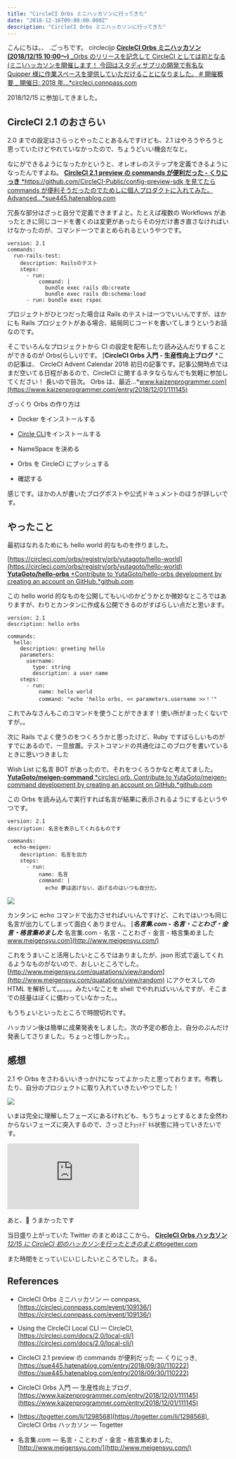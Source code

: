 ```yaml
---
title: "CircleCI Orbs ミニハッカソンに行ってきた"
date: "2018-12-16T09:00:00.000Z"
description: "CircleCI Orbs ミニハッカソンに行ってきた"
---
```


こんにちは。、 .ごっちです。 circlecijp
[**CircleCI Orbs ミニハッカソン (2018/12/15 10:00〜)** _Orbs のリリースを記念して CircleCI としては初となる(ミニ)ハッカソンを開催します！ 今回はスタディサプリの開発で有名な Quipper 様に作業スペースを提供していただけることになりました。 # 開催概要 _ 開催日: 2018 年…\*circleci.connpass.com](https://circleci.connpass.com/event/109136/)

2018/12/15 に参加してきました。

## CircleCI 2.1 のおさらい

2.0 までの設定はさらっとやったことあるんですけども、2.1 はやろうやろうと思っていたけどやれていなかったので、ちょうどいい機会だなと。

なにができるようになったかというと、オレオレのステップを定義できるようになったんですよね。
[**CircleCI 2.1 preview の commands が便利だった - くりにっき** *https://github.com/CircleCI-Public/config-preview-sdk を見てたら commands が便利そうだったのでためしに個人プロダクトに入れてみた。 Advanced…*sue445.hatenablog.com](https://sue445.hatenablog.com/entry/2018/09/30/110222)

冗長な部分はざっと自分で定義できますよと。たとえば複数の Workflows があったときに同じコードを書くのは変更があったらその分だけ書き直さなければいけなかったのが、コマンド一つでまとめられるというやつです。

    version: 2.1
    commands:
      run-rails-test:
        description: Railsのテスト
        steps:
          - run:
              command: |
                bundle exec rails db:create
                bundle exec rails db:schema:load
          - run: bundle exec rspec

プロジェクトがひとつだった場合は Rails のテストは一つでいいんですが、ほかにも Rails プロジェクトがある場合、結局同じコードを書いてしまうというお話なのです。

そこでいろんなプロジェクトから CI の設定を配布したり読み込んだりすることができるのが Orbs(らしい)です。
[**CircleCI Orbs 入門 - 生産性向上ブログ** *この記事は、 CircleCI Advent Calendar 2018 初日の記事です。記事公開時点ではまだ空いてる日程があるので、CircleCI に関するネタならなんでも気軽に参加してください！ 長いので目次。 Orbs は、最近…*www.kaizenprogrammer.com](https://www.kaizenprogrammer.com/entry/2018/12/01/111145)

ざっくり Orbs の作り方は

- Docker をインストールする

- [Circle CLI](https://circleci.com/docs/2.0/local-cli/)をインストールする

- NameSpace を決める

- Orbs を CircleCI にプッシュする

- 確認する

感じです。ほかの人が書いたブログポストや公式ドキュメントのほうが詳しいです。

## やったこと

最初はなれるためにも hello world 的なものを作りました。

[https://circleci.com/orbs/registry/orb/yutagoto/hello-world](https://circleci.com/orbs/registry/orb/yutagoto/hello-world)
[**YutaGoto/hello-orbs** *Contribute to YutaGoto/hello-orbs development by creating an account on GitHub.*github.com](https://github.com/YutaGoto/hello-orbs)

この hello world 的なものを公開してもいいのかどうかとか微妙なところではありますが、わりとカンタンに作成＆公開できるのがすばらしい点だと思います。

    version: 2.1
    description: hello orbs

    commands:
      hello:
        description: greeting hello
        parameters:
          username:
            type: string
            description: a user name
        steps:
          - run:
              name: hello world
              command: "echo 'hello orbs, << parameters.username >>！'"

これでみなさんもこのコマンドを使うことができます！使い所がまったくないですが。。

次に Rails でよく使うのをつくろうかと思ったけど、Ruby ですばらしいものがすでにあるので、一旦放置。テストコマンドの共通化はこのブログを書いているときに思いつきました

Wish List に名言 BOT があったので、それをつくろうかなと考えてました。
[**YutaGoto/meigen-command** *circleci orb. Contribute to YutaGoto/meigen-command development by creating an account on GitHub.*github.com](https://github.com/YutaGoto/meigen-command)

この Orbs を読み込んで実行すれば名言が結果に表示されるようにするというやつです。

    version: 2.1
    description: 名言を表示してくれるものです

    commands:
      echo-meigen:
        description: 名言を出力
        steps:
          - run:
              name: 名言
              command: |
                echo 夢は逃げない、逃げるのはいつも自分だ。

![](https://cdn-images-1.medium.com/max/2000/1*_8OfTtF4GPqBwCDBe1gi1Q.png)

カンタンに echo コマンドで出力させればいいんですけど、これではいつも同じ名言が出力してしまって面白くありません。
[**_名言集.com - 名言・ことわざ・金言・格言集めました_** 名言集.com - 名言・ことわざ・金言・格言集めました www.meigensyu.com](http://www.meigensyu.com/)

これをうまいこと活用したいところではありましたが、json 形式で返してくれるようなものがないので、おしいところでした。 [http://www.meigensyu.com/quatations/view/random](http://www.meigensyu.com/quatations/view/random) にアクセスしての HTML を解析して。。。。。みたいなことを shell でやれればいいんですが、そこまでの技量はぼくに備わっていなかった。。

もうちょいといったところで時間切れです。

ハッカソン後は簡単に成果発表をしました。次の予定の都合上、自分のぶんだけ発表してさりました。ちょっと惜しかった。。

## 感想

2.1 や Orbs をさわるいいきっかけになってよかったと思っております。布教したり、自分のプロジェクトに取り入れていきたいやつでした！

![](https://cdn-images-1.medium.com/max/2496/1*Ic-445wJFOFnY4mtMeB9NA.jpeg)

いまは完全に理解したフェーズにあるけれども、もうちょっとするとまた全然わからないフェーズに突入するので、さっさとﾁｮｯﾄﾃﾞｷﾙ状態に持っていきたいです。

<iframe src="https://medium.com/media/e53373a2efe5cf18c272fd05c1f017ec" frameborder=0></iframe>

あと、🍣 うまかったです

当日盛り上がっていた Twitter のまとめはここから。
[**CircleCI Orbs ハッカソン** *12/15 に CircleCI 初のハッカソンを行ったときのまとめ*togetter.com](https://togetter.com/li/1298568)

また時間をとっていじいじしたいところでした。まる。

## References

- CircleCI Orbs ミニハッカソン — connpass, [https://circleci.connpass.com/event/109136/](https://circleci.connpass.com/event/109136/)

- Using the CircleCI Local CLI — CircleCI, [https://circleci.com/docs/2.0/local-cli/](https://circleci.com/docs/2.0/local-cli/)

- CircleCI 2.1 preview の commands が便利だった — くりにっき, [https://sue445.hatenablog.com/entry/2018/09/30/110222](https://sue445.hatenablog.com/entry/2018/09/30/110222)

- CircleCI Orbs 入門 — 生産性向上ブログ, [https://www.kaizenprogrammer.com/entry/2018/12/01/111145](https://www.kaizenprogrammer.com/entry/2018/12/01/111145)

- [https://togetter.com/li/1298568](https://togetter.com/li/1298568), CircleCI Orbs ハッカソン — Togetter

- 名言集.com — 名言・ことわざ・金言・格言集めました, [http://www.meigensyu.com/](http://www.meigensyu.com/)
